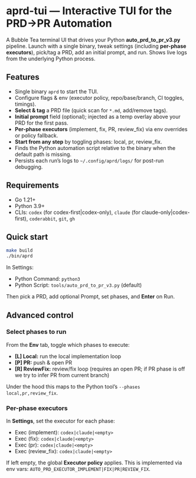 # aprd-tui — Interactive TUI for the PRD→PR Automation

A Bubble Tea terminal UI that drives your Python **auto_prd_to_pr_v3.py** pipeline.
Launch with a single binary, tweak settings (including **per-phase executors**), pick/tag a PRD, add an initial prompt, and run.
Shows live logs from the underlying Python process.

## Features

- Single binary `aprd` to start the TUI.
- Configure flags & env (executor policy, repo/base/branch, CI toggles, timings).
- **Select & tag** a PRD file (quick scan for `*.md`, add/remove tags).
- **Initial prompt** field (optional); injected as a temp overlay above your PRD for the first pass.
- **Per-phase executors** (implement, fix, PR, review_fix) via env overrides or policy fallback.
- **Start from any step** by toggling phases: local, pr, review_fix.
- Finds the Python automation script relative to the binary when the default path is missing.
- Persists each run’s logs to `~/.config/aprd/logs/` for post-run debugging.

## Requirements

- Go 1.21+
- Python 3.9+
- CLIs: `codex` (for codex-first|codex-only), `claude` (for claude-only|codex-first), `coderabbit`, `git`, `gh`

## Quick start

```bash
make build
./bin/aprd
```

In Settings:
- Python Command: `python3`
- Python Script: `tools/auto_prd_to_pr_v3.py` (default)

Then pick a PRD, add optional Prompt, set phases, and **Enter** on Run.

## Advanced control

### Select phases to run
From the **Env** tab, toggle which phases to execute:
- **[L] Local:** run the local implementation loop
- **[P] PR:** push & open PR
- **[R] ReviewFix:** review/fix loop (requires an open PR; if PR phase is off we try to infer PR from current branch)

Under the hood this maps to the Python tool’s `--phases local,pr,review_fix`.

### Per-phase executors
In **Settings**, set the executor for each phase:
- Exec (implement): `codex|claude|<empty>`
- Exec (fix): `codex|claude|<empty>`
- Exec (pr): `codex|claude|<empty>`
- Exec (review_fix): `codex|claude|<empty>`

If left empty, the global **Executor policy** applies.
This is implemented via env vars: `AUTO_PRD_EXECUTOR_IMPLEMENT|FIX|PR|REVIEW_FIX`.
